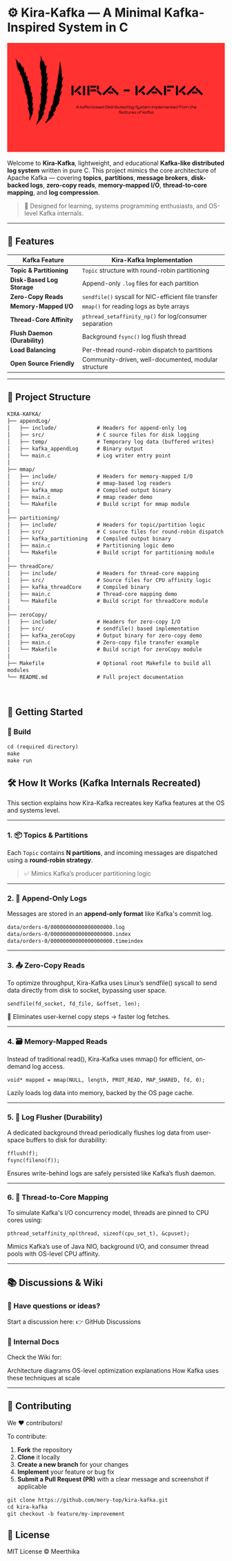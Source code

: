 # ⚙️ Kira-Kafka — A Minimal Kafka-Inspired System in C

![Kira-Kafka Architecture](logo.png)


Welcome to **Kira-Kafka**, lightweight, and educational **Kafka-like distributed log system** written in pure C. This project mimics the core architecture of Apache Kafka — covering **topics**, **partitions**, **message brokers**, **disk-backed logs**, **zero-copy reads**, **memory-mapped I/O**, **thread-to-core mapping**, and **log compression**.

> 🔬 Designed for learning, systems programming enthusiasts, and OS-level Kafka internals.

---

## 🌟 Features

| Kafka Feature                    | Kira-Kafka Implementation                                |
|----------------------------------|-----------------------------------------------------------|
| **Topic & Partitioning**         | `Topic` structure with round-robin partitioning          |
| **Disk-Based Log Storage**       | Append-only `.log` files for each partition              |
| **Zero-Copy Reads**              | `sendfile()` syscall for NIC-efficient file transfer     |
| **Memory-Mapped I/O**            | `mmap()` for reading logs as byte arrays                 |
| **Thread-Core Affinity**         | `pthread_setaffinity_np()` for log/consumer separation   |
| **Flush Daemon (Durability)**    | Background `fsync()` log flush thread                    |
| **Load Balancing**               | Per-thread round-robin dispatch to partitions            |
| **Open Source Friendly**         | Community-driven, well-documented, modular structure     |

---
## 📁 Project Structure

```
KIRA-KAFKA/
├── appendLog/
│   ├── include/             # Headers for append-only log
│   ├── src/                 # C source files for disk logging
│   ├── temp/                # Temporary log data (buffered writes)
│   ├── kafka_appendLog      # Binary output
│   └── main.c               # Log writer entry point
│
├── mmap/
│   ├── include/             # Headers for memory-mapped I/O
│   ├── src/                 # mmap-based log readers
│   ├── kafka_mmap           # Compiled output binary
│   ├── main.c               # mmap reader demo
│   └── Makefile             # Build script for mmap module
│
├── partitioning/
│   ├── include/             # Headers for topic/partition logic
│   ├── src/                 # C source files for round-robin dispatch
│   ├── kafka_partitioning   # Compiled output binary
│   ├── main.c               # Partitioning logic demo
│   └── Makefile             # Build script for partitioning module
│
├── threadCore/
│   ├── include/             # Headers for thread-core mapping
│   ├── src/                 # Source files for CPU affinity logic
│   ├── kafka_threadCore     # Compiled binary
│   ├── main.c               # Thread-core mapping demo
│   └── Makefile             # Build script for threadCore module
│
├── zeroCopy/
│   ├── include/             # Headers for zero-copy I/O
│   ├── src/                 # sendfile() based implementation
│   ├── kafka_zeroCopy       # Output binary for zero-copy demo
│   ├── main.c               # Zero-copy file transfer example
│   └── Makefile             # Build script for zeroCopy module
│
├── Makefile                 # Optional root Makefile to build all modules
└── README.md                # Full project documentation



```
## 🚀 Getting Started

### 🔧 Build

```
cd (required directory)
make
make run
```

## 🛠️ How It Works (Kafka Internals Recreated)

This section explains how Kira-Kafka recreates key Kafka features at the OS and systems level.

---

### 1. 📦 Topics & Partitions

Each `Topic` contains **N partitions**, and incoming messages are dispatched using a **round-robin strategy**.

> ✅ Mimics Kafka’s producer partitioning logic

---

### 2. 🧾 Append-Only Logs

Messages are stored in an **append-only format** like Kafka's commit log.

```
data/orders-0/00000000000000000000.log
data/orders-0/00000000000000000000.index
data/orders-0/00000000000000000000.timeindex
```
---

### 3. 📤 Zero-Copy Reads
To optimize throughput, Kira-Kafka uses Linux’s sendfile() syscall to send data directly from disk to socket, bypassing user space.

```
sendfile(fd_socket, fd_file, &offset, len);
```
🧠 Eliminates user-kernel copy steps → faster log fetches.

---
### 4. 🗃 Memory-Mapped Reads
Instead of traditional read(), Kira-Kafka uses mmap() for efficient, on-demand log access.

```
void* mapped = mmap(NULL, length, PROT_READ, MAP_SHARED, fd, 0);
```
Lazily loads log data into memory, backed by the OS page cache.

---
### 5. 🔄 Log Flusher (Durability)
A dedicated background thread periodically flushes log data from user-space buffers to disk for durability:

```
fflush(f);
fsync(fileno(f));
```
Ensures write-behind logs are safely persisted like Kafka’s flush daemon.

---

### 6. 🧵 Thread-to-Core Mapping
To simulate Kafka's I/O concurrency model, threads are pinned to CPU cores using:

```
pthread_setaffinity_np(thread, sizeof(cpu_set_t), &cpuset);
```
Mimics Kafka’s use of Java NIO, background I/O, and consumer thread pools with OS-level CPU affinity.

---

## 📚 Discussions & Wiki

### 🤔 Have questions or ideas?
Start a discussion here:
👉 GitHub Discussions

### 📘 Internal Docs
Check the Wiki for:

Architecture diagrams
OS-level optimization explanations
How Kafka uses these techniques at scale


---

## 🤝 Contributing

We ❤️ contributors!

To contribute:

1. **Fork** the repository  
2. **Clone** it locally  
3. **Create a new branch** for your changes  
4. **Implement** your feature or bug fix  
5. **Submit a Pull Request (PR)** with a clear message and screenshot if applicable

```
git clone https://github.com/mery-top/kira-kafka.git
cd kira-kafka
git checkout -b feature/my-improvement
```

## 🪪 License

MIT License © Meerthika

